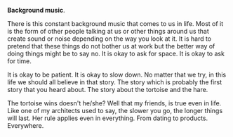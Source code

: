 **Background music**.

There is this constant background music that comes to us in life. Most of it is the form of other people talking at us or other things around us that create sound or noise depending on the way you look at it. It is hard to pretend that these things do not bother us at work but the better way of doing things might be to say no. It is okay to ask for space. It is okay to ask for time.

It is okay to be patient. It is okay to slow down. No matter that we try, in this life we should all believe in that story. The story which is probably the first story that you heard about. The story about the tortoise and the hare.

The tortoise wins doesn't he/she? Well that my friends, is true even in life. Like one of my architects used to say, the slower you go, the longer things will last. Her rule applies even in everything. From dating to products. Everywhere.
